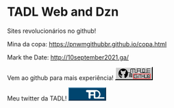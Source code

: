 # TADL Web and Dzn
Sites revolucionários no github!

Mina da copa:
https://pnwmgithubbr.github.io/copa.html

Mark the Date:
http://10september2021.ga/

Vem ao github para mais experiência!
<a href="https://github.com/PNWMgithubBR/pnwmgithubbr.github.io">
<img src="imagens_especiais/botaogit.png" style="width:88px;height:31px;">
</a>

Meu twitter da TADL!
<a href="https://twitter.com/pnwmdzn">
<img src="imagens_especiais/twitter.gif" style="width:88px;height:31px;">
</a>
